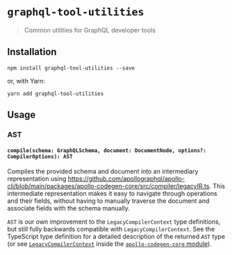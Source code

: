 # `graphql-tool-utilities`

> Common utilities for GraphQL developer tools

## Installation

```
npm install graphql-tool-utilities --save
```

or, with Yarn:

```
yarn add graphql-tool-utilities
```

## Usage

### AST

#### `compile(schema: GraphQLSchema, document: DocumentNode, options?: CompilerOptions): AST`

Compiles the provided schema and document into an intermediary representation using https://github.com/apollographql/apollo-cli/blob/main/packages/apollo-codegen-core/src/compiler/legacyIR.ts. This intermediate representation makes it easy to navigate through operations and their fields, without having to manually traverse the document and associate fields with the schema manually.

`AST` is our own improvement to the `LegacyCompilerContext` type definitions, but still fully backwards compatible with `LegacyCompilerContext`. See the TypeScript type definition for a detailed description of the returned `AST` type (or see [`LegacyCompilerContext`](https://github.com/apollographql/apollo-cli/blob/main/packages/apollo-codegen-core/src/compiler/legacyIR.ts) inside the [`apollo-codegen-core` module](https://github.com/apollographql/apollo-cli/tree/main/packages/apollo-codegen-core)).
